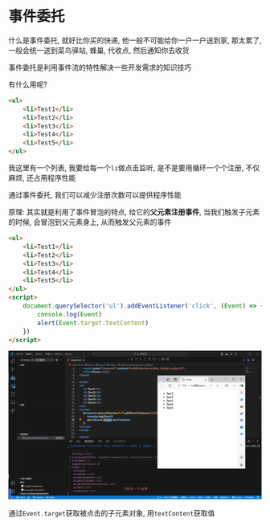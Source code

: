 # 事件委托

什么是事件委托, 就好比你买的快递, 他一般不可能给你一户一户送到家, 那太累了, 一般会统一送到菜鸟驿站, 蜂巢, 代收点, 然后通知你去收货

事件委托是利用事件流的特性解决一些开发需求的知识技巧

有什么用呢?

```html
<ul>
    <li>Test1</li>
    <li>Test2</li>
    <li>Test3</li>
    <li>Test4</li>
    <li>Test5</li>
</ul>
```

我这里有一个列表, 我要给每一个`li`做点击监听, 是不是要用循环一个个注册, 不仅麻烦, 还占用程序性能

通过事件委托, 我们可以减少注册次数可以提供程序性能

原理: 其实就是利用了事件冒泡的特点, 给它的**父元素注册事件**, 当我们触发子元素的时候, 会冒泡到父元素身上, 从而触发父元素的事件

```html
<ul>
    <li>Test1</li>
    <li>Test2</li>
    <li>Test3</li>
    <li>Test4</li>
    <li>Test5</li>
</ul>
<script>
    document.querySelector('ul').addEventListener('click', (Event) => {
        console.log(Event)
        alert(Event.target.textContent)
    })
</script>
```

![b16ddbe209683412fc43f20388de3d8d9e122778](Assets/b16ddbe209683412fc43f20388de3d8d9e122778.gif)

通过`Event.target`获取被点击的子元素对象, 用`textContent`获取值
